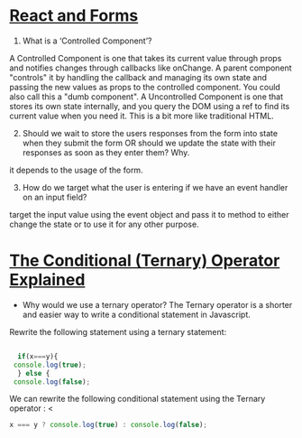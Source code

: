  # [React and Forms](https://reactjs.org/docs/forms.html)


1. What is a ‘Controlled Component’?

A Controlled Component is one that takes its current value through props and notifies changes through callbacks like onChange. A parent component "controls" it by handling the callback and managing its own state and passing the new values as props to the controlled component. You could also call this a "dumb component".
A Uncontrolled Component is one that stores its own state internally, and you query the DOM using a ref to find its current value when you need it. This is a bit more like traditional HTML.


2. Should we wait to store the users responses from the form into state when they submit the form OR should we update the state with their responses as soon as they enter them? Why.

it depends to the usage of the form.

3. How do we target what the user is entering if we have an event handler on an input field?

 target the input value using the event object and pass it to method to either change the state or to use it for any other purpose.


# [The Conditional (Ternary) Operator Explained](https://reactjs.org/docs/conditional-rendering.html)

- Why would we use a ternary operator?
The Ternary operator is a shorter and easier way to write a conditional statement in Javascript.


Rewrite the following statement using a ternary statement:

``` js

  if(x===y){
 console.log(true);
  } else {
 console.log(false);

 ```
We can rewrite the following conditional statement using the Ternary operator : <

``` js
x === y ? console.log(true) : console.log(false);

```

 <!-- # [React Bootstrap - Forms](https://react-bootstrap.github.io/components/forms/)

# [React Docs - conditional rendering](https://reactjs.org/docs/conditional-rendering.html) -->
